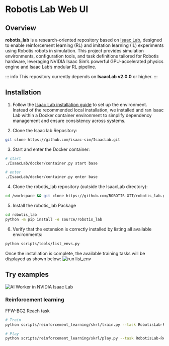 # Robotis Lab Web UI

## Overview

**robotis_lab** is a research-oriented repository based on [Isaac Lab](https://isaac-sim.github.io/IsaacLab), designed to enable reinforcement learning (RL) and imitation learning (IL) experiments using Robotis robots in simulation.
This project provides simulation environments, configuration tools, and task definitions tailored for Robotis hardware, leveraging NVIDIA Isaac Sim’s powerful GPU-accelerated physics engine and Isaac Lab’s modular RL pipeline.

::: info
This repository currently depends on **IsaacLab v2.0.0** or higher.
:::

## Installation

1. Follow the [Isaac Lab installation guide](https://isaac-sim.github.io/IsaacLab/main/source/setup/installation/index.html) to set up the environment.  
  Instead of the recommended local installation, we installed and ran Isaac Lab within a Docker container environment to simplify dependency management and ensure consistency across systems.

2. Clone the Isaac lab Repository:
  ```bash
  git clone https://github.com/isaac-sim/IsaacLab.git
  ```

3. Start and enter the Docker container:
  ```bash
  # start
  ./IsaacLab/docker/container.py start base

  # enter
  ./IsaacLab/docker/container.py enter base
  ```


4. Clone the robotis_lab repository (outside the IsaacLab directory):

  ```bash
  cd /workspace && git clone https://github.com/ROBOTIS-GIT/robotis_lab.git
  ```

5. Install the robotis_lab Package

  ```bash
  cd robotis_lab
  python -m pip install -e source/robotis_lab
  ```

6. Verify that the extension is correctly installed by listing all available environments:

  ```bash
  python scripts/tools/list_envs.py
  ```

  Once the installation is complete, the available training tasks will be displayed as shown below:
  ![run list_env](/simulation/simulaton_isaaclab_list_envs.png)

## Try examples
![AI Worker in NVIDIA Isaac Lab](/simulation/simulation_isaac_lab_ffw2.png)

### Reinforcement learning

FFW-BG2 Reach task

```bash
# Train
python scripts/reinforcement_learning/skrl/train.py --task RobotisLab-Reach-FFW-BG2-v0 --num_envs=512 --headless

# Play
python scripts/reinforcement_learning/skrl/play.py --task RobotisLab-Reach-FFW-BG2-v0 --num_envs=16
```

